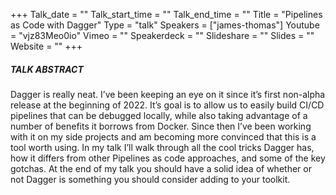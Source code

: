 +++
Talk_date = ""
Talk_start_time = ""
Talk_end_time = ""
Title = "Pipelines as Code with Dagger"
Type = "talk"
Speakers = ["james-thomas"]
Youtube = "vjz83Meo0io"
Vimeo = ""
Speakerdeck = ""
Slideshare = ""
Slides = ""
Website = ""
+++

##### TALK ABSTRACT

Dagger is really neat. I’ve been keeping an eye on it since it’s first non-alpha release at the beginning of 2022. It’s goal is to allow us to easily build CI/CD pipelines that can be debugged locally, while also taking advantage of a number of benefits it borrows from Docker. Since then I’ve been working with it on my side projects and am becoming more convinced that this is a tool worth using. In my talk I’ll walk through all the cool tricks Dagger has, how it differs from other Pipelines as code approaches, and some of the key gotchas. At the end of my talk you should have a solid idea of whether or not Dagger is something you should consider adding to your toolkit.
